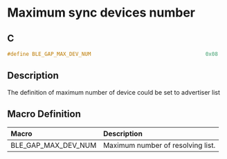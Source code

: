 # Maximum sync devices number

## C

```c
#define BLE_GAP_MAX_DEV_NUM                                     0x08
```

## Description

The definition of maximum number of device could be set to advertiser list

## Macro Definition

|Macro|Description|
|:---|:---|
|BLE_GAP_MAX_DEV_NUM|Maximum number of resolving list.|
